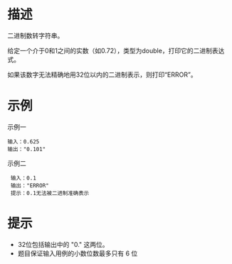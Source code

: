 # 描述

二进制数转字符串。

给定一个介于0和1之间的实数（如0.72），类型为double，打印它的二进制表达式。

如果该数字无法精确地用32位以内的二进制表示，则打印“ERROR”。

# 示例

示例一

```
输入：0.625
输出："0.101"
```

示例二

```
 输入：0.1
 输出："ERROR"
 提示：0.1无法被二进制准确表示
```

# 提示

- 32位包括输出中的 "0." 这两位。
- 题目保证输入用例的小数位数最多只有 6 位
